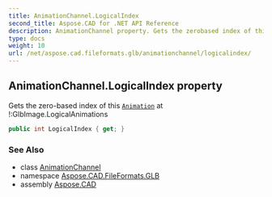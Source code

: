 ```yaml
---
title: AnimationChannel.LogicalIndex
second_title: Aspose.CAD for .NET API Reference
description: AnimationChannel property. Gets the zerobased index of this Animation at GlbImage.LogicalAnimations
type: docs
weight: 10
url: /net/aspose.cad.fileformats.glb/animationchannel/logicalindex/
---
```

## AnimationChannel.LogicalIndex property

Gets the zero-based index of this [`Animation`](../../animation/) at !:GlbImage.LogicalAnimations

```csharp
public int LogicalIndex { get; }
```

### See Also

* class [AnimationChannel](../)
* namespace [Aspose.CAD.FileFormats.GLB](../../animationchannel/)
* assembly [Aspose.CAD](../../../)


